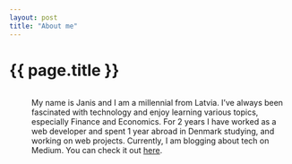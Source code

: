 ```yaml
---
layout: post
title: "About me"
---
```


<h1 class="title is-size-2">{{ page.title }}</h1>

<div class="columns">

  <div class="column is-4-tablet">
    <figure class="image is-square">
      <img src="{{ site.profile_photo }}">
    </figure>
  </div>

  <div class="column is-8-tablet">
    <p class="is-size-5">My name is Janis and I am a millennial from Latvia. I’ve always been fascinated with technology and enjoy learning various topics, especially Finance and Economics. For 2 years I have worked as a web developer and spent 1 year abroad in Denmark studying, and working on web projects. Currently, I am blogging about tech on Medium. You can check it out <a href="https://medium.com/@{{ site.handle }}" target="_blank">here</a>.</p>    
  </div>

</div>
